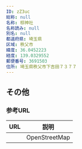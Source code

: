 ```yaml
---
ID: zZ3uc
総称: null
名称: 椋神社
名称読み: null
別名: null
都道府県: 埼玉県
区域: 秩父市
緯度: 36.0452223
経度: 139.0329552
郵便番号: 3691503
住所: 埼玉県秩父市下吉田７３７７
---
```


## その他

### 参考URL

| URL | 説明          |
| --- | ------------- |
|     | OpenStreetMap |
